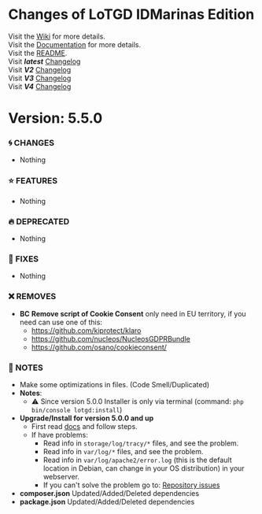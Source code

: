 # Changes of LoTGD IDMarinas Edition

Visit the [Wiki](https://github.com/idmarinas/lotgd-game/wiki) for more details.  
Visit the [Documentation](https://idmarinas.github.io/lotgd-game/) for more details.  
Visit the [README](https://github.com/idmarinas/lotgd-game/blob/migration/README.md).   
Visit **_latest_** [Changelog](https://github.com/idmarinas/lotgd-game/blob/migration/CHANGELOG.md)  
Visit **_V2_** [Changelog](https://github.com/idmarinas/lotgd-game/blob/migration/CHANGELOG-V2.md)  
Visit **_V3_** [Changelog](https://github.com/idmarinas/lotgd-game/blob/migration/CHANGELOG-V3.md)  
Visit **_V4_** [Changelog](https://github.com/idmarinas/lotgd-game/blob/migration/CHANGELOG-V4.md)  

# Version: 5.5.0 

### :cyclone: CHANGES

-   Nothing

### :star: FEATURES

-   Nothing

### :fire: DEPRECATED

-   Nothing

### :wrench: FIXES

-   Nothing

### :x: REMOVES

-   **BC** **Remove script of Cookie Consent** only need in EU territory, if you need can use one of this:
    -   https://github.com/kiprotect/klaro
    -   https://github.com/nucleos/NucleosGDPRBundle
    -   https://github.com/osano/cookieconsent/

### :notebook: NOTES

-   Make some optimizations in files. (Code Smell/Duplicated)
-   **Notes**:
    -   :warning: Since version 5.0.0 Installer is only via terminal (command: `php bin/console lotgd:install`)
-   **Upgrade/Install for version 5.0.0 and up**
    -   First read [docs](https://github.com/idmarinas/lotgd-game/wiki/Skeleton) and follow steps.
    -   If have problems:
        -   Read info in `storage/log/tracy/*` files, and see the problem.
        -   Read info in `var/log/*` files, and see the problem.
        -   Read info in `var/log/apache2/error.log` (this is the default location in Debian, can change in your OS distribution) in your webserver.
        -   If you can't solve the problem go to: [Repository issues](https://github.com/idmarinas/lotgd-game/issues)
-   **composer.json** Updated/Added/Deleted dependencies
-   **package.json** Updated/Added/Deleted dependencies
